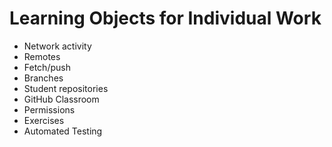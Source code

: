 # Learning Objects for Individual Work

* Network activity
* Remotes
* Fetch/push
* Branches
* Student repositories
* GitHub Classroom
* Permissions
* Exercises
* Automated Testing
